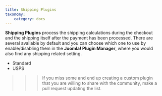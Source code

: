 ```yaml
---
title: Shipping Plugins
taxonomy:
    category: docs
---
```


**Shipping Plugins** process the shipping calculations during the checkout and the shipping itself after the payment has been processed. There are several available by default and you can choose which one to use by enable/disabling them in the **Joomla! Plugin Manager**, where you would also find any shipping related setting.

* Standard
* USPS

>>> If you miss some and end up creating a custom plugin that you are willing to share with the community, make a pull request updating the list.
